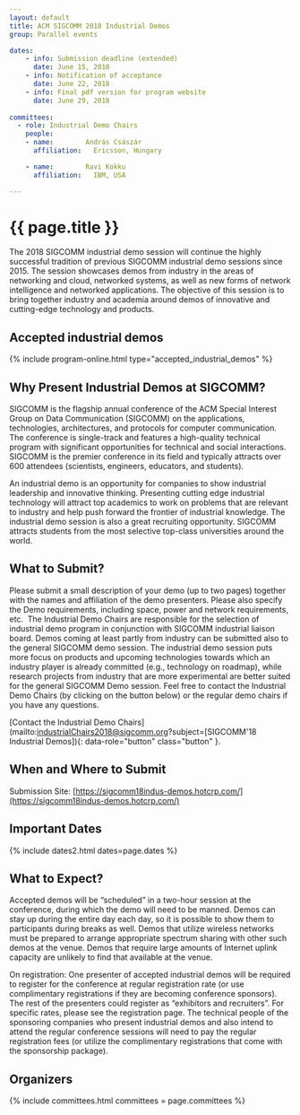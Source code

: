 ```yaml
---
layout: default
title: ACM SIGCOMM 2018 Industrial Demos
group: Parallel events

dates:
    - info: Submission deadline (extended)
      date: June 15, 2018
    - info: Notification of acceptance
      date: June 22, 2018
    - info: Final pdf version for program website
      date: June 29, 2018
      
committees:
  - role: Industrial Demo Chairs
    people:
    - name:        András Császár
      affiliation:   Ericsson, Hungary

    - name:        Ravi Kokku
      affiliation:   IBM, USA

---
```


# {{ page.title }}

The 2018 SIGCOMM industrial demo session will continue the highly successful tradition of previous SIGCOMM industrial demo sessions since 2015. The session showcases demos from industry in the areas of networking and cloud, networked systems, as well as new forms of network intelligence and networked applications. The objective of this session is to bring together industry and academia around demos of innovative and cutting-edge technology and products.

## Accepted industrial demos
{% include program-online.html type="accepted_industrial_demos" %}

## Why Present Industrial Demos at SIGCOMM?
SIGCOMM is the flagship annual conference of the ACM Special Interest Group on Data Communication (SIGCOMM) on the applications, technologies, architectures, and protocols for computer communication. The conference is single-track and features a high-quality technical program with significant opportunities for technical and social interactions. SIGCOMM is the premier conference in its field and typically attracts over 600 attendees (scientists, engineers, educators, and students).

An industrial demo is an opportunity for companies to show industrial leadership and innovative thinking. Presenting cutting edge industrial technology will attract top academics to work on problems that are relevant to industry and help push forward the frontier of industrial knowledge. The industrial demo session is also a great recruiting opportunity. SIGCOMM attracts students from the most selective top-class universities around the world.

## What to Submit?

Please submit a small description of your demo (up to two pages) together with the names and affiliation of the demo presenters. Please also specify the Demo requirements, including space, power and network requirements, etc.  The Industrial Demo Chairs are responsible for the selection of industrial demo program in conjunction with SIGCOMM industrial liaison board.
Demos coming at least partly from industry can be submitted also to the general SIGCOMM demo session. The industrial demo session puts more focus on products and upcoming technologies towards which an industry player is already committed (e.g., technology on roadmap), while research projects from industry that are more experimental are better suited for the general SIGCOMM Demo session. Feel free to contact the Industrial Demo Chairs (by clicking on the button below) or the regular demo chairs if you have any questions.

[Contact the Industrial Demo Chairs](mailto:industrialChairs2018@sigcomm.org?subject=[SIGCOMM'18 Industrial Demos]){: data-role="button" class="button" }.

## When and Where to Submit
Submission Site: [https://sigcomm18indus-demos.hotcrp.com/](https://sigcomm18indus-demos.hotcrp.com/)

## <i class="fa fa-calendar"></i> Important Dates

{% include dates2.html dates=page.dates %}

## What to Expect?

Accepted demos will be “scheduled” in a two-hour session at the conference, during which the demo will need to be manned. Demos can stay up during the entire day each day, so it is possible to show them to participants during breaks as well. Demos that utilize wireless networks must be prepared to arrange appropriate spectrum sharing with other such demos at the venue. Demos that require large amounts of Internet uplink capacity are unlikely to find that available at the venue. 

On registration: One presenter of accepted industrial demos will be required to register for the conference at regular registration rate (or use complimentary registrations if they are becoming conference sponsors). The rest of the presenters could register as “exhibitors and recruiters”. For specific rates, please see the registration page. The technical people of the sponsoring companies who present industrial demos and also intend to attend the regular conference sessions will need to pay the regular registration fees (or utilize the complimentary registrations that come with the sponsorship package). 


## Organizers

{% include committees.html committees = page.committees %}
